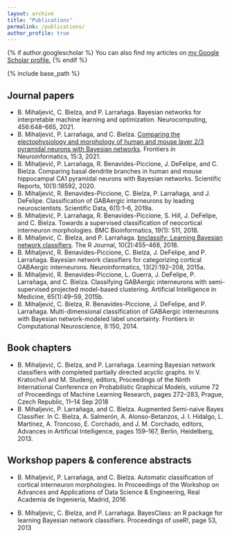 ```yaml
---
layout: archive
title: "Publications"
permalink: /publications/
author_profile: true
---
```


{% if author.googlescholar %}
  You can also find my articles on <u><a href="{{author.googlescholar}}">my Google Scholar profile</a>.</u>
{% endif %}

{% include base_path %}

## Journal papers

- B. Mihaljević, C. Bielza, and P. Larrañaga. Bayesian networks for interpretable machine learning and optimization. Neurocomputing, 456:648–665, 2021. 
- B. Mihaljević, P. Larrañaga, and C. Bielza. [Comparing the electophysiology and morphology of human and mouse layer 2/3 pyramidal neurons with Bayesian networks](https://www.frontiersin.org/article/10.3389/fninf.2021.580873). Frontiers in Neuroinformatics, 15:3, 2021. 
- B. Mihaljević, P. Larrañaga, R. Benavides-Piccione, J. DeFelipe, and C. Bielza. Comparing basal dendrite branches in human and mouse hippocampal CA1 pyramidal neurons with Bayesian networks. Scientific Reports, 10(1):18592, 2020.
- B. Mihaljević, R. Benavides-Piccione, C. Bielza, P. Larrañaga, and J. DeFelipe. Classification of GABAergic interneurons by leading neuroscientists. Scientific Data, 6(1):1–6, 2019a.
- B. Mihaljević, P. Larrañaga, R. Benavides-Piccione, S. Hill, J. DeFelipe, and C. Bielza. Towards a supervised classification of neocortical interneuron morphologies. BMC Bioinformatics, 19(1): 511, 2018. 
- B. Mihaljević, C. Bielza, and P. Larrañaga. [bnclassify: Learning Bayesian network classifiers](https://doi.org/10.32614/RJ-2018-073). The R Journal, 10(2):455–468, 2018. 
- B. Mihaljević, R. Benavides-Piccione, C. Bielza, J. DeFelipe, and P. Larrañaga. Bayesian network classifiers for categorizing cortical GABAergic interneurons. Neuroinformatics, 13(2):192–208, 2015a.
- B. Mihaljević, R. Benavides-Piccione, L. Guerra, J. DeFelipe, P. Larrañaga, and C. Bielza. Classifying GABAergic interneurons with semi-supervised projected model-based clustering. Artificial Intelligence in Medicine, 65(1):49–59, 2015b.
- B. Mihaljević, C. Bielza, R. Benavides-Piccione, J. DeFelipe, and P. Larrañaga. Multi-dimensional classification of GABAergic interneurons with Bayesian network-modeled label uncertainty. Frontiers in Computational Neuroscience, 8:150, 2014. 

## Book chapters

- B. Mihaljević, C. Bielza, and P. Larrañaga. Learning Bayesian network classifiers with completed partially directed acyclic graphs. In V. Kratochvı́l and M. Studený, editors, Proceedings of the Ninth International Conference on Probabilistic Graphical Models, volume 72 of Proceedings of Machine Learning Research, pages 272–283, Prague, Czech Republic, 11–14 Sep 2018
- B. Mihaljevic, P. Larrañaga, and C. Bielza. Augmented Semi-naive Bayes Classifier. In C. Bielza, A. Salmerón, A. Alonso-Betanzos, J. I. Hidalgo, L. Martı́nez, A. Troncoso, E. Corchado, and J. M.  Corchado, editors, Advances in Artificial Intelligence, pages 159–167, Berlin, Heidelberg, 2013. 


## Workshop papers & conference abstracts

- B. Mihaljević, P. Larrañaga, and C. Bielza. Automatic classification of cortical interneuron morphologies. In Proceedings of the Workshop on Advances and Applications of Data Science & Engineering, Real Academia de Ingenierı́a, Madrid, 2016

- B. Mihaljevic, C. Bielza, and P. Larrañaga. BayesClass: an R package for learning Bayesian network classifiers. Proceedings of useR!, page 53, 2013 


<!--
{% for post in site.publications reversed %}
  {% include archive-single.html %}
{% endfor %}
-->

